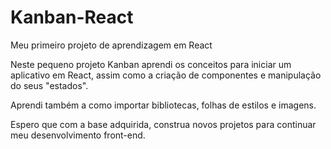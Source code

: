 # Kanban-React
Meu primeiro projeto de aprendizagem em React

Neste pequeno projeto Kanban aprendi os conceitos para iniciar um aplicativo em React, assim como a criação de componentes e manipulação do seus "estados".

Aprendi também a como importar bibliotecas, folhas de estilos e imagens.

Espero que com a base adquirida, construa novos projetos para continuar meu desenvolvimento front-end.
